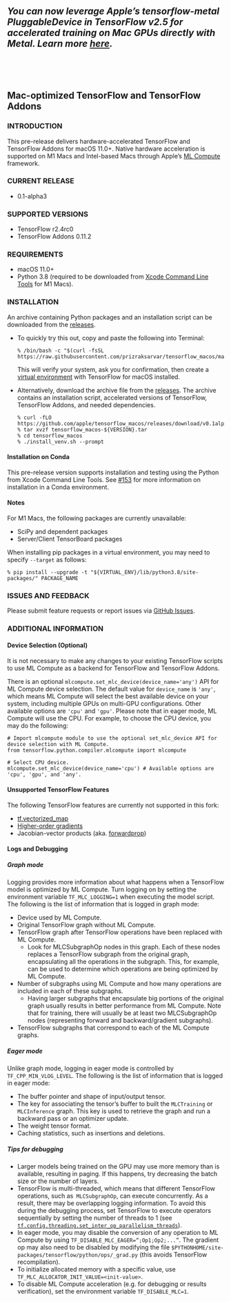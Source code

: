## *You can now leverage Apple’s tensorflow-metal PluggableDevice in TensorFlow v2.5 for accelerated training on Mac GPUs directly with Metal. Learn more [here](https://developer.apple.com/metal/tensorflow-plugin/).*

 

 
  


## Mac-optimized TensorFlow and TensorFlow Addons

### INTRODUCTION

This pre-release delivers hardware-accelerated TensorFlow and TensorFlow Addons for macOS 11.0+. Native hardware acceleration is supported on M1 Macs and Intel-based Macs through Apple’s [ML Compute](https://developer.apple.com/documentation/mlcompute) framework.

### CURRENT RELEASE

- 0.1-alpha3

### SUPPORTED VERSIONS

- TensorFlow r2.4rc0
- TensorFlow Addons 0.11.2

### REQUIREMENTS

- macOS 11.0+
- Python 3.8 (required to be downloaded from [Xcode Command Line Tools](https://developer.apple.com/download/more/?=command%20line%20tools) for M1 Macs).

### INSTALLATION

An archive containing Python packages and an installation script can be downloaded from the [releases](https://github.com/apple/tensorflow_macos/releases).

- To quickly try this out, copy and paste the following into Terminal:

  ```
  % /bin/bash -c "$(curl -fsSL https://raw.githubusercontent.com/prizraksarvar/tensorflow_macos/master/scripts/download_and_install.sh)"
  ```

  This will verify your system, ask you for confirmation, then create a [virtual environment](https://docs.python.org/3.8/tutorial/venv.html) with TensorFlow for macOS installed.

- Alternatively, download the archive file from the [releases](https://github.com/apple/tensorflow_macos/releases). The archive contains an installation script, accelerated versions of TensorFlow, TensorFlow Addons, and needed dependencies.

  ```
  % curl -fLO https://github.com/apple/tensorflow_macos/releases/download/v0.1alpha2/tensorflow_macos-${VERSION}.tar.gz
  % tar xvzf tensorflow_macos-${VERSION}.tar
  % cd tensorflow_macos
  % ./install_venv.sh --prompt
  ```

#### Installation on Conda

This pre-release version supports installation and testing using the Python from Xcode Command Line Tools. See [#153](https://github.com/apple/tensorflow_macos/issues/153) for more information on installation in a Conda environment.

#### Notes

For M1 Macs, the following packages are currently unavailable:

- SciPy and dependent packages
- Server/Client TensorBoard packages

When installing pip packages in a virtual environment, you may need to specify `--target` as follows:

```
% pip install --upgrade -t "${VIRTUAL_ENV}/lib/python3.8/site-packages/" PACKAGE_NAME
```

### ISSUES AND FEEDBACK

Please submit feature requests or report issues via [GitHub Issues](https://github.com/apple/tensorflow_macos/issues).

### ADDITIONAL INFORMATION

#### Device Selection (Optional)

It is not necessary to make any changes to your existing TensorFlow scripts to use ML Compute as a backend for TensorFlow and TensorFlow Addons.

There is an optional `mlcompute.set_mlc_device(device_name='any')` API for ML Compute device selection. The default value for `device_name` is `'any'`, which means ML Compute will select the best available device on your system, including multiple GPUs on multi-GPU configurations. Other available options are `'cpu'` and `'gpu'`. Please note that in eager mode, ML Compute will use the CPU. For example, to choose the CPU device, you may do the following:

  ```
  # Import mlcompute module to use the optional set_mlc_device API for device selection with ML Compute.
  from tensorflow.python.compiler.mlcompute import mlcompute

  # Select CPU device.
  mlcompute.set_mlc_device(device_name='cpu') # Available options are 'cpu', 'gpu', and 'any'.
  ```

#### Unsupported TensorFlow Features

The following TensorFlow features are currently not supported in this fork:

- [tf.vectorized_map](https://www.tensorflow.org/api_docs/python/tf/vectorized_map)
- [Higher-order gradients](https://www.tensorflow.org/guide/advanced_autodiff#higher-order_gradients)
- Jacobian-vector products (aka. [forwardprop](https://www.tensorflow.org/api_docs/python/tf/autodiff/ForwardAccumulator))


#### Logs and Debugging

##### Graph mode

Logging provides more information about what happens when a TensorFlow model is optimized by ML Compute. Turn logging on by setting the environment variable `TF_MLC_LOGGING=1` when executing the model script. The following is the list of information that is logged in graph mode:

- Device used by ML Compute.
- Original TensorFlow graph without ML Compute.
- TensorFlow graph after TensorFlow operations have been replaced with ML Compute.
    - Look for MLCSubgraphOp nodes in this graph. Each of these nodes replaces a TensorFlow subgraph from the original graph, encapsulating all the operations in the subgraph. This, for example, can be used to determine which operations are being optimized by ML Compute.
- Number of subgraphs using ML Compute and how many operations are included in each of these subgraphs.
    - Having larger subgraphs that encapsulate big portions of the original graph usually results in better performance from ML Compute. Note that for training, there will usually be at least two MLCSubgraphOp nodes (representing forward and backward/gradient subgraphs).
- TensorFlow subgraphs that correspond to each of the ML Compute graphs.


##### Eager mode

Unlike graph mode, logging in eager mode is controlled by `TF_CPP_MIN_VLOG_LEVEL`. The following is the list of information that is logged in eager mode:

- The buffer pointer and shape of input/output tensor.
- The key for associating the tensor’s buffer to built the `MLCTraining` or `MLCInference` graph. This key is used to retrieve the graph and run a backward pass or an optimizer update.
- The weight tensor format.
- Caching statistics, such as insertions and deletions.


##### Tips for debugging

- Larger models being trained on the GPU may use more memory than is available, resulting in paging.  If this happens, try decreasing the batch size or the number of layers.
- TensorFlow is multi-threaded, which means that different TensorFlow operations, such as` MLCSubgraphOp`, can execute concurrently. As a result, there may be overlapping logging information. To avoid this during the debugging process, set TensorFlow to execute operators sequentially by setting the number of threads to 1 (see [`tf.config.threading.set_inter_op_parallelism_threads`](https://www.tensorflow.org/api_docs/python/tf/config/threading/set_inter_op_parallelism_threads)).
- In eager mode, you may disable the conversion of any operation to ML Compute by using `TF_DISABLE_MLC_EAGER=“;Op1;Op2;...”`. The gradient op may also need to be disabled by modifying  the file `$PYTHONHOME/site-packages/tensorflow/python/ops/_grad.py` (this avoids TensorFlow recompilation).
- To initialize allocated memory with a specific value, use `TF_MLC_ALLOCATOR_INIT_VALUE=<init-value>`.
- To disable ML Compute acceleration (e.g. for debugging or results verification), set the environment variable `TF_DISABLE_MLC=1`.

